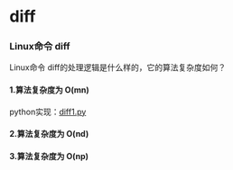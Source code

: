 # diff
### Linux命令 diff
Linux命令 diff的处理逻辑是什么样的，它的算法复杂度如何？


#### 1.算法复杂度为 O(mn)

python实现：[diff1.py](diff1.py)

#### 2.算法复杂度为 O(nd)

#### 3.算法复杂度为 O(np)

